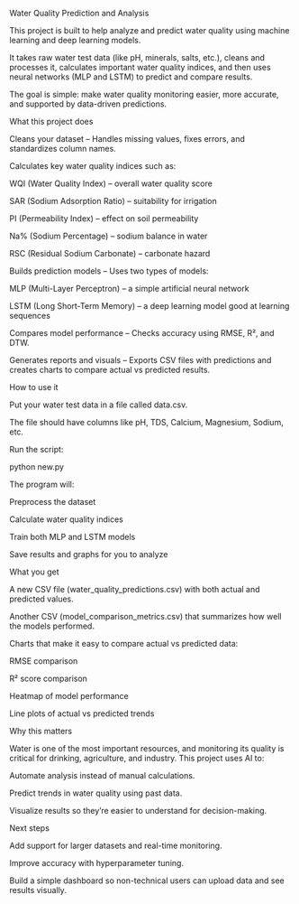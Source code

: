 Water Quality Prediction and Analysis

This project is built to help analyze and predict water quality using machine learning and deep learning models.

It takes raw water test data (like pH, minerals, salts, etc.), cleans and processes it, calculates important water quality indices, and then uses neural networks (MLP and LSTM) to predict and compare results.

The goal is simple: make water quality monitoring easier, more accurate, and supported by data-driven predictions.

What this project does

Cleans your dataset – Handles missing values, fixes errors, and standardizes column names.

Calculates key water quality indices such as:

WQI (Water Quality Index) – overall water quality score

SAR (Sodium Adsorption Ratio) – suitability for irrigation

PI (Permeability Index) – effect on soil permeability

Na% (Sodium Percentage) – sodium balance in water

RSC (Residual Sodium Carbonate) – carbonate hazard

Builds prediction models – Uses two types of models:

MLP (Multi-Layer Perceptron) – a simple artificial neural network

LSTM (Long Short-Term Memory) – a deep learning model good at learning sequences

Compares model performance – Checks accuracy using RMSE, R², and DTW.

Generates reports and visuals – Exports CSV files with predictions and creates charts to compare actual vs predicted results.

How to use it

Put your water test data in a file called data.csv.

The file should have columns like pH, TDS, Calcium, Magnesium, Sodium, etc.

Run the script:

python new.py


The program will:

Preprocess the dataset

Calculate water quality indices

Train both MLP and LSTM models

Save results and graphs for you to analyze

What you get

A new CSV file (water_quality_predictions.csv) with both actual and predicted values.

Another CSV (model_comparison_metrics.csv) that summarizes how well the models performed.

Charts that make it easy to compare actual vs predicted data:

RMSE comparison

R² score comparison

Heatmap of model performance

Line plots of actual vs predicted trends

Why this matters

Water is one of the most important resources, and monitoring its quality is critical for drinking, agriculture, and industry. This project uses AI to:

Automate analysis instead of manual calculations.

Predict trends in water quality using past data.

Visualize results so they’re easier to understand for decision-making.

Next steps

Add support for larger datasets and real-time monitoring.

Improve accuracy with hyperparameter tuning.

Build a simple dashboard so non-technical users can upload data and see results visually.
